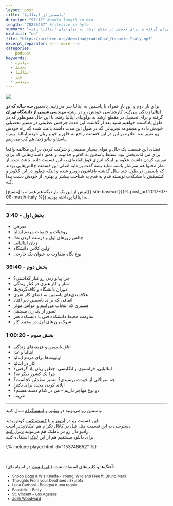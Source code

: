 ```yaml
---
layout: post
title: "یاسمین از ایتالیا"
duration: "97:17" #audio length in min
length: "70256457" #filesize in byte
summary: "یاسمین سه ساله که در ایتالیا زندگی می‌کنه. کارشناسی خودش رو در رشته مهندسی شیمی از دانشگاه تهران گرفته و برای تحصیل در مقطع ارشد به بولونیای ایتالیا رفته."
explicit: "no"
file: "https://archive.org/download/radioDaal/Yasamin-Italy.mp3"
excerpt_separator: <!-- more -->
categories:
  - podcast
keywords:
  - مهاجرت
  - تحصیل
  - ایتالیا
  - هنر
  - مهندسی
---
```


<img src="{{site.baseurl}}/public/img/yasi/cover.jpg" class="cover-img"/>

برای بار دوم و این بار همراه با یاسمین به ایتالیا سر می‌زنیم. یاسمین **سه ساله که در ایتالیا** زندگی می‌کنه. کارشناسی خودش رو در رشته **مهندسی شیمی از دانشگاه تهران** گرفته و برای تحصیل در مقطع ارشد به بولونیای ایتالیا رفته. با این حال همونطور که در طول پادکست خواهیم شنید بعد از گذشت این مدت چرخش عظیمی در مسیر تحصیلی خودش داده و مجموعه تجربیاتی که در طول این مدت داشته باعث شده که راه خودش رو تغییر بده. علاوه بر این در این قسمت راجع به خلق و خو و زبان مردم ایتالیا، پیتزا، پاستا و پیانو زدن هم گپ می‌زنیم.

فضای این قسمت یک حال و هوای بسیار صمیمی و شرکت کردن در این مکالمه واقعا برای من لذت‌بخش بود. تسلط یاسمین به کلام و جذابیت و عمق داستان‌هایی که برای تعریف کردن داشت علاوه بر اینکه انرژی فوق‌العاده‌ای به این قسمت داده، باعث شده از نظر محتوا هم سرشار باشه. شاید بشه گفت بن‌مایه اصلی این قسمت چالش‌هایی بودند که یاسمین در طول چند سال گذشته باهاشون روبرو شده و اینکه چطور در این گلاویز و کشمکش با مشکلات تونسته قدم به قدم به شناخت بیشتر و بهتری از خودش دست پیدا کنه.

پیش از این یک بار دیگه هم همراه با [مسیح]({{ site.baseurl }}{% post_url 2017-07-06-masih-italy %}) به ایتالیا پرداخته بودیم.
<!-- more -->

<hr>

### بخش اول - 3:40

- معرفی
- روحیات و خلقیات مردم ایتالیا
- چالش روزهای اول و درست کردن غذا
- زبان ایتالیایی
- اولین کلاس دانشگاه
- نوع نگاه متفاوت به عنوان یک خارجی

### بخش دوم - 36:40

- چرا پیانو زدن رو کنار گذاشتی؟
- ساز و کار هنری در کنار زندگی
- دوران دانشگاه و کافه‌گردی‌ها
- علاقمندی‌های یاسمین به فضای کار هنری
- اتفاقی که برای یاسمین دیر افتاد
- مسیری که انتخاب می‌کنیم و عوامل موثر
- تصور از یک زن مستقل
- تفاومت محیط دانشکده فنی با دانشکده هنر
- شوک روزهای اول در محیط کار

### بخش سوم - 1:00:20

- اتاق یاسمین و هزینه‌های زندگی
- ایتالیا و غذا
- اولویت‌ها برای مردم ایتالیا
- کار در ایتالیا
- ایتالیایی، فرانسوی و انگلیسی: چطور زبان یاد گرفتی؟
- چرا یک کشور دیگر نه؟
- چه سوالاتی از خودت پرسیدی؟ مسیر مطمئن کجاست؟
- اپلای کردن مجدد برای دکترا
- دو نوع مهاجر داریم - من در کدام دسته هستم؟
- تعریف

<hr>

یاسمین رو می‌تونید در [توئیتر](http://twitter.com/jasmine_ici) و [اینستاگرام](https://www.instagram.com/onlineyas) دنبال کنید.


این قسمت رو در [آیتونز](http://apple.co/2go4xdT) و یا [کست‌باکس](https://castbox.fm/channel/%D8%B1%D8%A7%D8%AF%DB%8C%D9%88-%D8%AF%D8%A7%D9%84-id1210932?country=us) گوش بدید.  
دسترسی به این قسمت مثل قبل در [کانال تگرام](https://t.me/radioDaal) هم امکان‌پذیر است.  
رادیو دال رو در ناملیک هم می‌تونید [دنبال کنید](http://bit.ly/2C2KlZw).  
برای دانلود مستقیم هم از این [لینک]({{page.file}}) استفاده کنید.

{% include player.html id="153748652" %}

<br>

آهنگ‌ها و کلیپ‌های استفاده شده ([پلی لیست](http://bit.ly/daal-music) در اسپاتیفای):

<div dir="ltr" style="font-size: smaller;">
<ul>
<li>Snoop Dogg & Wiz Khalifa - Young, Wild and Free ft. Bruno Mars</li>
<li>Thoughts From your Deathbed : Exurb1a</li>
<li>Luca Carboni - Bologna è una regola</li>
<li>Baustelle - Betty</li>
<li>St. Vincent – Los Ageless</li>
<li><a href="https://www.joshwoodward.com/biography/">Josh Woodward</a></li>
</ul>
</div>
